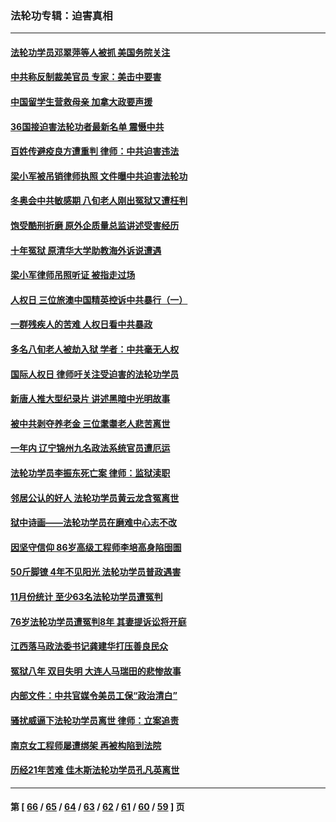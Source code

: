 ### 法轮功专辑：迫害真相
---
#### [法轮功学员邓翠萍等人被抓 美国务院关注](../../pages/nf4379/n13451524.md?12240430) 
#### [中共称反制裁美官员 专家：美击中要害](../../pages/nf4379/n13452005.md?12240430) 
#### [中国留学生营救母亲 加拿大政要声援](../../pages/nf4379/n13449183.md?12240430) 
#### [36国接迫害法轮功者最新名单 震慑中共](../../pages/nf4379/n13445909.md?12240430) 
#### [百姓传避疫良方遭重判 律师：中共迫害违法](../../pages/nf4379/n13443532.md?12240430) 
#### [梁小军被吊销律师执照 文件曝中共迫害法轮功](../../pages/nf4379/n13442432.md?12240430) 
#### [冬奥会中共敏感期 八旬老人刚出冤狱又遭枉判](../../pages/nf4379/n13441478.md?12240430) 
#### [饱受酷刑折磨 原外企质量总监讲述受害经历](../../pages/nf4379/n13438937.md?12240430) 
#### [十年冤狱 原清华大学助教海外诉说遭遇](../../pages/nf4379/n13436648.md?12240430) 
#### [梁小军律师吊照听证 被指走过场](../../pages/nf4379/n13437662.md?12240430) 
#### [人权日 三位旅澳中国精英控诉中共暴行（一）](../../pages/nf4379/n13434903.md?12240430) 
#### [一群残疾人的苦难 人权日看中共暴政](../../pages/nf4379/n13431199.md?12240430) 
#### [多名八旬老人被劫入狱 学者：中共毫无人权](../../pages/nf4379/n13429561.md?12240430) 
#### [国际人权日 律师吁关注受迫害的法轮功学员](../../pages/nf4379/n13427032.md?12240430) 
#### [新唐人推大型纪录片 讲述黑暗中光明故事](../../pages/nf4379/n13427790.md?12240430) 
#### [被中共剥夺养老金 三位耄耋老人悲苦离世](../../pages/nf4379/n13424317.md?12240430) 
#### [一年内 辽宁锦州九名政法系统官员遭厄运](../../pages/nf4379/n13422434.md?12240430) 
#### [法轮功学员李振东死亡案 律师：监狱渎职](../../pages/nf4379/n13422564.md?12240430) 
#### [邻居公认的好人 法轮功学员黄云龙含冤离世](../../pages/nf4379/n13421952.md?12240430) 
#### [狱中诗画——法轮功学员在磨难中心志不改](../../pages/nf4379/n13411319.md?12240430) 
#### [因坚守信仰 86岁高级工程师李培高身陷囹圄](../../pages/nf4379/n13419794.md?12240430) 
#### [50斤脚镣 4年不见阳光 法轮功学员普政遇害](../../pages/nf4379/n13417359.md?12240430) 
#### [11月份统计 至少63名法轮功学员遭冤判](../../pages/nf4379/n13416813.md?12240430) 
#### [76岁法轮功学员遭冤判8年 其妻提诉讼将开庭](../../pages/nf4379/n13415071.md?12240430) 
#### [江西落马政法委书记龚建华打压善良民众](../../pages/nf4379/n13412606.md?12240430) 
#### [冤狱八年 双目失明 大连人马瑞田的悲惨故事](../../pages/nf4379/n13413203.md?12240430) 
#### [内部文件：中共官媒令美员工保“政治清白”](../../pages/nf4379/n13413559.md?12240430) 
#### [骚扰威逼下法轮功学员离世 律师：立案追责](../../pages/nf4379/n13411227.md?12240430) 
#### [南京女工程师屡遭绑架 再被构陷到法院](../../pages/nf4379/n13410744.md?12240430) 
#### [历经21年苦难 佳木斯法轮功学员孔凡英离世](../../pages/nf4379/n13410256.md?12240430) 

---
#### 第 [ [66](./66.md?12240430) / [65](./65.md?12240430) / [64](./64.md?12240430) / [63](./63.md?12240430) / [62](./62.md?12240430) / [61](./61.md?12240430) / [60](./60.md?12240430) / [59](./59.md?12240430) ] 页
